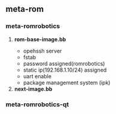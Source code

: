<h2> meta-rom </h2>   
        <h3>meta-romrobotics</h3>
	    <ol>
		 <li><b>rom-base-image.bb</b></li>
		    <ul>
		        <li>opehssh server </li>
			<li>fstab</li>
			<li>password assigned(romrobotics) </li>
			<li>static ip(192.168.1.10/24) assigned</li>
			<li>uart enable</li>
			<li>package management system (ipk) </li>
		    </ul>
	        <li><b> next-image.bb<b></li>
	    </ol>
	<h3> meta-romrobotics-qt</b> </h3>
   
